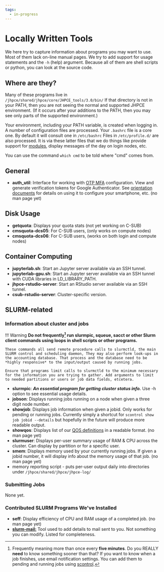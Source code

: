 ```yaml
---
tags:
  - in-progress
---
```


# Locally Written Tools

We here try to capture information about programs you may want to use. Most of them lack on-line manual pages. We try to add support for usage statements and the `-h` (help) argument. Because all of them are shell scripts or python, you can look at the source code.

## Where are they?

Many of these programs live in `/jhpce/shared/jhpce/core/JHPCE_tools/3.0/bin/` If that directory is not in your PATH, then you are not seeing the normal and supported JHPCE environment. (If it occurs after your additions to the PATH, then you may see only parts of the supported environment.)

Your environment, including your PATH variable, is created when logging in. A number of configuration files are processed. Your `.bashrc` file is a core one. By default it will consult one in `/etc/bashrc`  Files in `/etc/profile.d/` are also processed. It is via these latter files that we do things like provide support for [modules](../sw/modules.md), display messages of the day on login nodes, etc.

You can use the command `which cmd` to be told where "cmd" comes from.

## General
* **auth_util**: Interface for working with [OTP MFA](../access/access-overview.md/#multi-factor-authentication-mfa) configuration. View and generate verification tokens for Google Authenticator. See [orientation documents](../orient/images/latest-orient.pdf) for details on using it to configure your smartphone, etc. (no man page yet)

## Disk Usage
* **getquota**: Displays your quota stats (not yet working on C-SUB)
* **cmsquota-dcs05**: For C-SUB users, (only works on compute nodes)
* **cmsquota-dcs06**: For C-SUB users, (works on both login and compute nodes)

## Container Computing

* **jupyterlab.sh**: Start an Jupyter server available via an SSH tunnel.
* **jupyterlab-gpu.sh**: Start an Jupyter server available via an SSH tunnel with CUDA libraries in LD_LIBRARY_PATH.
* **jhpce-rstudio-server**: Start an RStudio server available via an SSH tunnel.
* **csub-rstudio-server**: Cluster-specific version.

## SLURM-related

### Information about cluster and jobs
!!! Warning
    **Do not frequently[^1] run slurmpic, squeue, sacct or other Slurm client commands using loops in shell scripts or other programs.** 

    These commands all send remote procedure calls to slurmctld, the main SLURM control and scheduling daemon, They may also perform look-ups in the accounting database. That process and the database need to be *highly responsive* to the input/output caused by running jobs.

    Ensure that programs limit calls to slurmctld to the minimum necessary for the information you are trying to gather. Add arguments to limit to needed partitions or users or job data fields, etcetera.

[^1]: Frequently meaning more than once every **five minutes**. Do you REALLY **need** to know something sooner than that? If you want to know when a job finishes, use email notification settings. You can add them to pending and running jobs using [scontrol](../slurm/tips-scontrol.md).

* **slurmpic**: ***An essential program for getting cluster status info.*** Use -h option to see essential usage details.
* **jobson**: Displays running jobs running on a node when given a three digit node number.
* **showjob**: Displays job information when given a jobid. Only works for pending or running jobs. Currently simply a shortcut for `scontrol show job jobid --details` but hopefully in the future will produce more readable output.
* **showqos**: Displays list of our [QOS definitions](../slurm/qos.md) in a readable format. (no man page yet)
* **slurmuser**: Displays per-user summary usage of RAM & CPU across the cluster. Can display by partition or for a specific user.
* **smem**: Displays memory used by your currently running jobs. If given a jobid number, it will display info about the memory usage of that job. (no man page yet)
* memory reporting script - puts per-user output daily into directories under `/jhpce/shared/jhpce/jhpce-log/`



### Submitting Jobs
None yet.

### Contributed SLURM Programs We've Installed
* **seff**: Display efficiency of CPU and RAM usage of a completed job. (no man page yet)
* **[slurm-mail:](https://github.com/neilmunday/slurm-mail)** Tool used to add details to mail sent to you. Not something you can modify. Listed for completeness.

